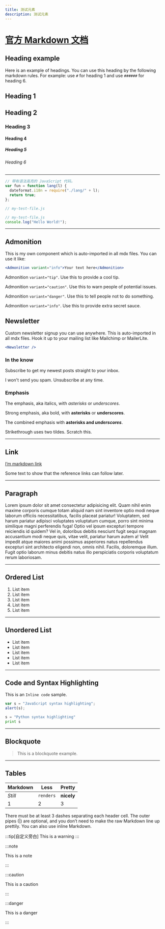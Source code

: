 ```yaml
---
title: 测试元素
description: 测试元素
---
```


# [官方 Markdown 文档](https://starlight.astro.build/zh-cn/guides/authoring-content/#note-%E6%97%81%E7%99%BD)

## Heading example

Here is an example of headings. You can use this heading by the following markdown rules. For example: use `#` for heading 1 and use `######` for heading 6.

## Heading 1

## Heading 2

### Heading 3

#### Heading 4

##### Heading 5

###### Heading 6

---

```js
// 带有语法高亮的 JavaScript 代码。
var fun = function lang(l) {
  dateformat.i18n = require("./lang/" + l);
  return true;
};
```

```js
// my-test-file.js

// my-test-file.js
console.log("Hello World!");
```

---

## Admonition

This is my own component which is auto-imported in all mdx files. You can use it like:

```jsx
<Admonition variant="info">Your text here</Admonition>
```

Admonition `variant="tip"`. Use this to provide a cool tip.

Admonition `variant="caution"`. Use this to warn people of potential issues.

Admonition `variant="danger"`. Use this to tell people not to do something.

Admonition `variant="info"`. Use this to provide extra secret sauce.

## Newsletter

Custom newsletter signup you can use anywhere. This is auto-imported in all mdx files. Hook it up to your mailing list like Mailchimp or MailerLite.

```jsx
<Newsletter />
```

### In the know

Subscribe to get my newest posts straight to your inbox.

I won't send you spam. Unsubscribe at any time.

### Emphasis

The emphasis, aka italics, with _asterisks_ or _underscores_.

Strong emphasis, aka bold, with **asterisks** or **underscores**.

The combined emphasis with **asterisks and _underscores_**.

Strikethrough uses two tildes. Scratch this.

---

## Link

[I’m markdown link](https://www.google.com/)

Some text to show that the reference links can follow later.

---

## Paragraph

Lorem ipsum dolor sit amet consectetur adipisicing elit. Quam nihil enim maxime corporis cumque totam aliquid nam sint inventore optio modi neque laborum officiis necessitatibus, facilis placeat pariatur! Voluptatem, sed harum pariatur adipisci voluptates voluptatum cumque, porro sint minima similique magni perferendis fuga! Optio vel ipsum excepturi tempore reiciendis id quidem? Vel in, doloribus debitis nesciunt fugit sequi magnam accusantium modi neque quis, vitae velit, pariatur harum autem a! Velit impedit atque maiores animi possimus asperiores natus repellendus excepturi sint architecto eligendi non, omnis nihil. Facilis, doloremque illum. Fugit optio laborum minus debitis natus illo perspiciatis corporis voluptatum rerum laboriosam.

---

## Ordered List

1. List item
2. List item
3. List item
4. List item
5. List item

---

## Unordered List

- List item
- List item
- List item
- List item
- List item

---

## Code and Syntax Highlighting

This is an `Inline code` sample.

```javascript
var s = "JavaScript syntax highlighting";
alert(s);
```

```python
s = "Python syntax highlighting"
print s
```

---

## Blockquote

> This is a blockquote example.

---

## Tables

| Markdown | Less      | Pretty     |
| -------- | --------- | ---------- |
| _Still_  | `renders` | **nicely** |
| 1        | 2         | 3          |

There must be at least 3 dashes separating each header cell. The outer pipes (|) are optional, and you don’t need to make the raw Markdown line up prettily. You can also use inline Markdown.

:::tip[自定义旁白]
This is a warning
:::

:::note

This is a note

:::

:::caution

This is a caution

:::

:::danger

This is a danger

:::
